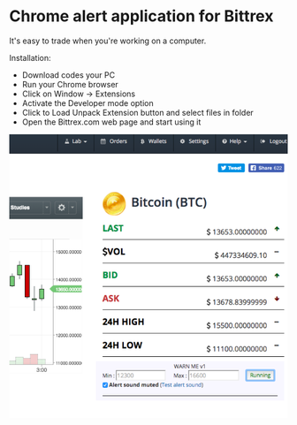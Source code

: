# Chrome alert application for Bittrex

It's easy to trade when you're working on a computer.

Installation:

* Download codes your PC
* Run your Chrome browser
* Click on Window -> Extensions
* Activate the Developer mode option
* Click to Load Unpack Extension button and select files in folder
* Open the Bittrex.com web page and start using it

![Screenshot](ScreenShot.png)
